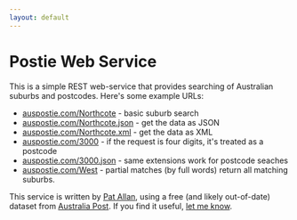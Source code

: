```yaml
---
layout: default
---
```


# Postie Web Service

This is a simple REST web-service that provides searching of Australian suburbs and postcodes. Here's some example URLs:

* [auspostie.com/Northcote](/northcote) - basic suburb search
* [auspostie.com/Northcote.json](/northcote.json) - get the data as JSON
* [auspostie.com/Northcote.xml](/northcote.xml) - get the data as XML
* [auspostie.com/3000](/3000) - if the request is four digits, it's treated as a postcode
* [auspostie.com/3000.json](/3000.json) - same extensions work for postcode seaches
* [auspostie.com/West](/west) - partial matches (by full words) return all matching suburbs.

This service is written by [Pat Allan](https://freelancing-gods.com), using a free (and likely out-of-date) dataset from [Australia Post](https://www.auspost.com.au). If you find it useful, [let me know](https://twitter.com/pat).
